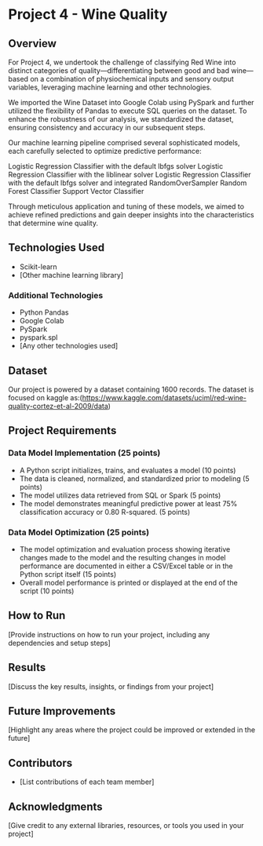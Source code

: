 # Project 4 - Wine Quality 

## Overview

For Project 4, we undertook the challenge of classifying Red Wine into distinct categories of quality—differentiating between good and bad wine—based on a combination of physiochemical inputs and sensory output variables, leveraging machine learning and other technologies. 

We imported the Wine Dataset into Google Colab using PySpark and further utilized the flexibility of Pandas to execute SQL queries on the dataset. To enhance the robustness of our analysis, we standardized the dataset, ensuring consistency and accuracy in our subsequent steps.

Our machine learning pipeline comprised several sophisticated models, each carefully selected to optimize predictive performance:

Logistic Regression Classifier with the default lbfgs solver
Logistic Regression Classifier with the liblinear solver
Logistic Regression Classifier with the default lbfgs solver and integrated RandomOverSampler
Random Forest Classifier
Support Vector Classifier

Through meticulous application and tuning of these models, we aimed to achieve refined predictions and gain deeper insights into the characteristics that determine wine quality.

## Technologies Used
- Scikit-learn
- [Other machine learning library]

### Additional Technologies
- Python Pandas
- Google Colab
- PySpark
- pyspark.spl
- [Any other technologies used]

## Dataset
Our project is powered by a dataset containing 1600 records. The dataset is focused on kaggle as:(https://www.kaggle.com/datasets/uciml/red-wine-quality-cortez-et-al-2009/data)

## Project Requirements
### Data Model Implementation (25 points)
- A Python script initializes, trains, and evaluates a model (10 points)
- The data is cleaned, normalized, and standardized prior to modeling (5 points)
- The model utilizes data retrieved from SQL or Spark (5 points)
- The model demonstrates meaningful predictive power at least 75% classification accuracy or 0.80 R-squared. (5 points)

### Data Model Optimization (25 points)
- The model optimization and evaluation process showing iterative changes made to the model and the resulting changes in model performance are documented in either a CSV/Excel table or in the Python script itself (15 points)
- Overall model performance is printed or displayed at the end of the script (10 points)

## How to Run
[Provide instructions on how to run your project, including any dependencies and setup steps]

## Results
[Discuss the key results, insights, or findings from your project]

## Future Improvements
[Highlight any areas where the project could be improved or extended in the future]

## Contributors
- [List contributions of each team member] 

## Acknowledgments
[Give credit to any external libraries, resources, or tools you used in your project]

